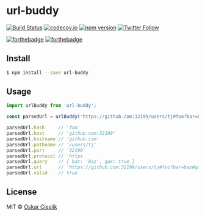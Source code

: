 # url-buddy

[![Build Status](https://travis-ci.org/oskarcieslik/url-buddy.svg?branch=master)](https://travis-ci.org/oskarcieslik/url-buddy)
[![codecov.io](https://codecov.io/github/oskarcieslik/url-buddy/coverage.svg?branch=master)](https://codecov.io/github/oskarcieslik/url-buddy?branch=master)
[![npm version](https://badge.fury.io/js/url-buddy.svg)](https://www.npmjs.com/package/url-buddy)
[![Twitter Follow](https://img.shields.io/twitter/follow/rpunkfu.svg?style=social)](https://twitter.com/rpunkfu)

[![forthebadge](http://forthebadge.com/images/badges/built-with-love.svg)](https://github.com/oskarcieslik/url-buddy) 
[![forthebadge](http://forthebadge.com/images/badges/gluten-free.svg)](https://github.com/oskarcieslik/url-buddy)

## Install

```bash
$ npm install --save url-buddy
```

## Usage

```js
import urlBuddy from 'url-buddy';

const parsedUrl = urlBuddy('https://github.com:32199/users/tj#foo?bar=baz#qux');

parsedUrl.hash     // 'foo'
parsedUrl.host     // 'github.com:32199'
parsedUrl.hostname // 'github.com'
parsedUrl.pathname // '/users/tj'
parsedUrl.port     // '32199'
parsedUrl.protocol // 'https
parsedUrl.query    // { bar: 'baz', qux: true }
parsedUrl.url      // 'https://github.com:32199/users/tj#foo?bar=baz#qux'
parsedUrl.valid    // true
```

## License

MIT © [Oskar Cieslik](https://tldrlegal.com/license/mit-license)
